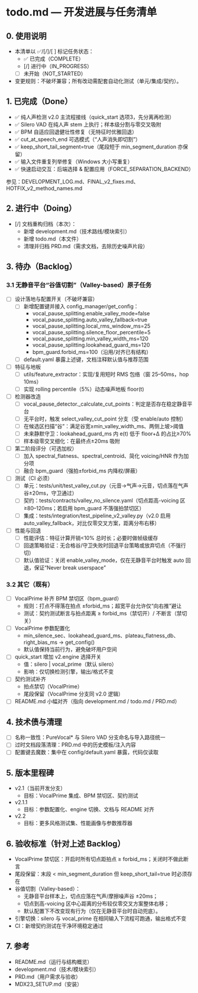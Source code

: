 # todo.md — 开发进展与任务清单

## 0. 使用说明
- 本清单以 ✅/[/]/[ ] 标记任务状态：
  - ✅ 已完成（COMPLETE）
  - [/] 进行中（IN_PROGRESS）
  - [ ] 未开始（NOT_STARTED）
- 变更规则：不破坏兼容；所有改动需配套自动化测试（单元/集成/契约）。

## 1. 已完成（Done）
- ✅ 纯人声检测 v2.0 主流程接线（quick_start 选项3，先分离再检测）
- ✅ Silero VAD 在纯人声 stem 上执行；样本级分割与零交叉吸附
- ✅ BPM 自适应回退健壮性修复（无特征时优雅回退）
- ✅ cut_at_speech_end 可选模式（“人声消失即切割”）
- ✅ keep_short_tail_segment=true（尾段短于 min_segment_duration 亦保留）
- ✅ 输入文件重复列举修复（Windows 大小写重复）
- ✅ 快速启动交互：后端选择 & 配置应用（FORCE_SEPARATION_BACKEND）

参见：DEVELOPMENT_LOG.md、FINAL_v2_fixes.md、HOTFIX_v2_method_names.md

## 2. 进行中（Doing）
- [/] 文档重构归档（本次）：
  - 新增 development.md（技术路线/模块索引）
  - 新增 todo.md（本文件）
  - 清理并归档 PRD.md（需求文档，去除历史噪声片段）

## 3. 待办（Backlog）

### 3.1 无静音平台“谷值切割”（Valley-based）原子任务
- [ ] 设计落地与配置开关（不破坏兼容）
  - [ ] 新增配置键并接入 config_manager/get_config：
    - vocal_pause_splitting.enable_valley_mode=false
    - vocal_pause_splitting.auto_valley_fallback=true
    - vocal_pause_splitting.local_rms_window_ms=25
    - vocal_pause_splitting.silence_floor_percentile=5
    - vocal_pause_splitting.min_valley_width_ms=120
    - vocal_pause_splitting.lookahead_guard_ms=120
    - bpm_guard.forbid_ms=100（沿用/对齐已有结构）
  - [ ] default.yaml 暴露上述键，文档注释默认值与推荐范围
- [ ] 特征与地板
  - [ ] utils/feature_extractor：实现/复用短时 RMS 包络（窗 25–50ms，hop 10ms）
  - [ ] 实现 rolling percentile（5%）动态噪声地板 floor(t)
- [ ] 检测器改造
  - [ ] vocal_pause_detector._calculate_cut_points：判定是否存在稳定静音平台
  - [ ] 无平台时，触发 select_valley_cut_point 分支（受 enable/auto 控制）
  - [ ] 在候选区扫描“谷”：满足谷宽≥min_valley_width_ms、两侧上坡>阈值
  - [ ] 未来静默守卫：lookahead_guard_ms 内 e(t) 低于 floor+Δ 的占比≥70%
  - [ ] 样本级零交叉细化：在最终点±20ms 吸附
- [ ] 第二阶段评分（可选加权）
  - [ ] 加入 spectral_flatness、spectral_centroid、简化 voicing/HNR 作为加分项
  - [ ] 融合 bpm_guard（强拍±forbid_ms 内降权/屏蔽）
- [ ] 测试（CI 必须）
  - [ ] 单元：tests/unit/test_valley_cut.py（元音→气声→元音，切点落在气声谷±20ms，守卫通过）
  - [ ] 契约：tests/contracts/valley_no_silence.yaml（切点距高-voicing 区≥80–120ms；若启用 bpm_guard 不落强拍禁切区）
  - [ ] 集成：tests/integration/test_pipeline_v2_valley.py（v2.0 启用 auto_valley_fallback，对比仅零交叉方案，距离分布右移）
- [ ] 性能与回退
  - [ ] 性能评估：特征计算开销<10% 总时长；必要时做帧级缓存
  - [ ] 回退策略验证：无合格谷/守卫失败时回退平台策略或放弃切点（不强行切）
  - [ ] 默认值验证：关闭 enable_valley_mode，仅在无静音平台时触发 auto 回退，保证“Never break userspace”

### 3.2 其它（既有）
- [ ] VocalPrime 补齐 BPM 禁切区（bpm_guard）
  - 规则：打点不得落在拍点 ±forbid_ms；超宽平台允许仅“向右推”避让
  - 测试：契约测试断言与拍点距离 ≥ forbid_ms（禁切开）/ 不断言（禁切关）
- [ ] VocalPrime 参数配置化
  - min_silence_sec、lookahead_guard_ms、plateau_flatness_db、right_bias_ms → get_config()
  - 默认值保持当前行为，避免破坏用户空间
- [ ] quick_start 增加 v2.engine 选择开关
  - 值：silero | vocal_prime（默认 silero）
  - 影响：仅切换检测引擎，输出/格式不变
- [ ] 契约测试补齐
  - 拍点禁切（VocalPrime）
  - 尾段保留（VocalPrime 分支同 v2.0 逻辑）
- [ ] README.md 小幅对齐（指向 development.md / todo.md / PRD.md）

## 4. 技术债与清理
- [ ] 名称一致性：PureVocal* 与 Silero VAD 分支命名与导入路径统一
- [ ] 过时文档段落清理：PRD.md 中的历史模板/注入内容
- [ ] 配置键去魔数：集中在 config/default.yaml 暴露，代码仅读取

## 5. 版本里程碑
- v2.1（当前开发分支）
  - 目标：VocalPrime 集成、BPM 禁切区、契约测试
- v2.1.1
  - 目标：参数配置化、engine 切换、文档与 README 对齐
- v2.2
  - 目标：更多风格测试集、性能画像与参数推荐器

## 6. 验收标准（针对上述 Backlog）
- VocalPrime 禁切区：开启时所有切点距拍点 ≥ forbid_ms；关闭时不做此断言
- 尾段保留：末段 < min_segment_duration 但 keep_short_tail=true 时必须存在
- 谷值切割（Valley-based）：
  - 无静音平台样本上，切点应落在气声/摩擦噪声谷 ±20ms；
  - 切点到高-voicing 区中心距离的分布较仅零交叉方案整体右移；
  - 默认配置下不改变现有行为（仅在无静音平台时自动兜底）。
- 引擎切换：silero 与 vocal_prime 在相同输入下流程可跑通，输出格式不变
- CI：新增契约测试在干净环境稳定通过

## 7. 参考
- README.md（运行与结构概览）
- development.md（技术/模块索引）
- PRD.md（用户需求与验收）
- MDX23_SETUP.md（安装）

